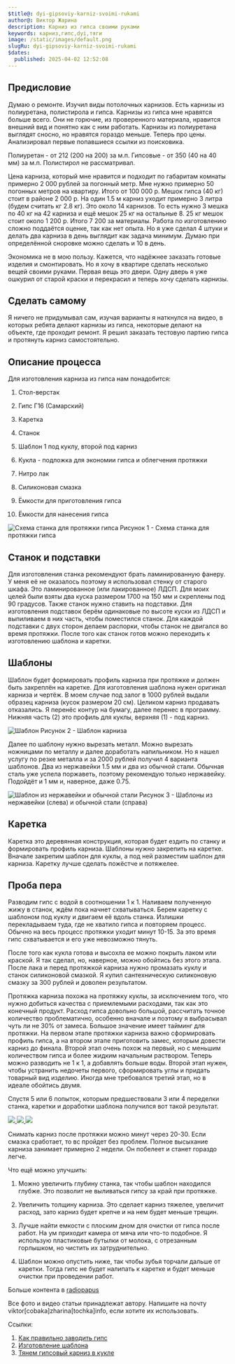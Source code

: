 ```yaml
---
$title@: dyi-gipsoviy-karniz-svoimi-rukami
author@: Виктор Жарина
description: Карниз из гипса своими руками
keywords: карниз,гипс,dyi,тяги
image: /static/images/default.png
slugRu: dyi-gipsoviy-karniz-svoimi-rukami
$dates:
  published: 2025-04-02 12:52:08
---
```

## Предисловие

Думаю о ремонте. Изучил виды потолочных карнизов. Есть карнизы из полиуретана, полистирола и гипса. Карнизы из гипса мне нравятся больше всего. Они не горючие, из проверенного материала, нравится внешний вид и понятно как с ним работать. Карнизы из полиуретана выглядят сносно, но нравятся гораздо меньше. Теперь про цены. Анализировал первые попавшиеся ссылки из поисковика.

Полиуретан - от 212 (200 на 200) за м.п.
Гипсовые - от 350 (40 на 40 мм) за м.п.
Полистирол не рассматривал.

Цена карниза, который мне нравится и подходит по габаритам комнаты примерно 2 000 рублей за погонный метр. Мне нужно примерно 50 погонных метров на квартиру. Итого от 100 000 р. Мешок гипса (40 кг) стоит в районе 2 000 р. На один 1.5 м карниз уходит примерно 3 литра (будем считать кг 2.8 кг). Это около 14 карнизов. То есть нужно 3 мешка по 40 кг на 42 карниза и ещё мешок 25 кг на остальные 8. 25 кг мешок стоит около 1 200 р. Итого 7 200 за материалы. Работа по изготовлению сложно поддаётся оценке, так как нет опыта. Но я уже сделал 4 штуки и делать два карниза в день выглядит как задача минимум. Думаю при определённой сноровке можно сделать и 10 в день.

Экономика не в мою пользу. Кажется, что надёжнее заказать готовые изделия и смонтировать. Но я хочу в квартире сделать несколько вещей своими руками. Первая вещь это двери. Одну дверь я уже ошкурил от старой краски и перекрасил и теперь хочу сделать карнизы.

## Сделать самому

Я ничего не придумывал сам, изучая варианты я наткнулся на видео, в которых ребята делают карнизы из гипса, некоторые делают на объекте, где проходит ремонт. Я решил заказать тестовую партию гипса и протянуть карниз самостоятельно.

## Описание процесса

Для изготовления карниза из гипса нам понадобится:

1) Стол-верстак

2) Гипс Г16 (Самарский)

3) Каретка

4) Станок

5) Шаблон 1 под куклу, второй под карниз

6) Кукла - подложка для экономии гипса и облегчения протяжки

7) Нитро лак

8) Силиконовая смазка

9) Ёмкости для приготовления гипса

10) Ёмкости для нанесения гипса

<img src="https://viktor.zharina.info/static/images/dyi-gips/gips_1.jpg" alt="Схема станка для протяжки гипса" />
Рисунок 1 - Схема станка для протяжки гипса

## Станок и подставки

Для изготовления станка рекомендуют брать ламинированную фанеру. У меня её не оказалось поэтому я использовал стенку от старого шкафа. Это ламинированное (или лакированное) ЛДСП. Для моих целей были взяты два куска размером 1700 на 150 мм и скреплены под 90 градусов. Также станок нужно ставить на подставки. Для  изготовления подставок берём одинаковые по высоте куски из ЛДСП и выпиливаем в них часть, чтобы поместился станок. Для каждой подставки с двух сторон делаем распорки, чтобы станок не двигался во время протяжки. После того как станок готов можно переходить
к изготовлению шаблона и каретки.

## Шаблоны

Шаблон будет формировать профиль карниза при протяжке и должен быть закреплён на каретке. Для изготовления шаблона нужен оригинал карниза и чертёж. В моем случае под залог в 1000 рублей выдали образец карниза (кусок размером 20 см). Целиком карниз продавать отказались. Я перенёс контур на бумагу, далее перенес в программу. Нижняя часть (2) это профиль для куклы, верхняя (1) - под карниз. 

<img src="https://viktor.zharina.info/static/images/dyi-gips/shablon_1.png" alt="Шаблон" />
Рисунок 2 - Шаблон карниза

Далее по шаблону нужно вырезать металл. Можно вырезать ножницами по металлу и далее доработать напильником. Но я нашел услугу по резке металла и за 2000 рублей получил 4 варианта шаблонов. Два из нержавейки 1.5 мм и два из обычной стали. Обычная сталь уже успела поржаветь, поэтому рекомендую только нержавейку. Подойдёт и 1 мм и, наверное, даже 0.75.

<img src="https://viktor.zharina.info/static/images/dyi-gips/shablon_2.jpg" alt="Шаблон из нержавейки и обычной стали" />
Рисунок 3 - Шаблоны из нержавейки (слева) и обычной стали (справа)

## Каретка

Каретка это деревянная конструкция, которая будет ездить по станку и формировать профиль карниза. Шаблоны нужно закрепить на каретке. Вначале закрепим шаблон для куклы, а под ней разместим шаблон для карниза. Каретку лучше сделать пожёстче и потяжелее.

## Проба пера

Разводим гипс с водой в соотношении 1 к 1. Наливаем полученную жижу в станок, ждём пока начнет схватываться. Берем каретку с шаблоном под куклу и двигаем её вдоль станка. Излишки перекладываем туда, где не хватило гипса и повторяем процесс. Обычно на весь процесс протяжки уходит минут 10-15. За это время гипс схватывается и его уже невозможно тянуть.

После того как кукла готова и высохла ее можно покрыть лаком или краской. Я так сделал, но, наверное, можно обойтись без этого этапа. После лака и перед протяжкой карниза нужно промазать куклу и станок силиконовой смазкой. Я купил сантехническую силиконовую смазку за 300 рублей и доволен результатом.

Протяжка карниза похожа на протяжку куклы, за исключением того, что нужно добиться качества с приемлемыми расходами, так как это конечный продукт. Расход гипса довольно большой, рассчитать точное количество проблематично, особенно вначале и поэтому я выбрасывал чуть ли не 30% от замеса. Большое значение имеет тайминг для протяжки. На первом этапе протяжки карниза важно сформировать профиль гипса, а на втором этапе приготовить замес, которым довести карниз до финала. Второй этап очень похож на первый, но с меньшим количеством гипса и более жидким начальным раствором. Теперь можно разводить не 1 к 1, а добавлять больше воды. Второй этап нужен, чтобы устранить недочеты первого, сформировать углы и придать товарный вид изделию. Иногда мне требовался третий этап, но в идеале обойтись двумя.

Спустя 5 или 6 попыток, которым предшествовали 3 или 4 переделки станка, каретки и доработки шаблона получился вот такой результат. 

<div id="lightgallery" class="lightgallery">
<a href="https://viktor.zharina.info/static/images/dyi-gips/result_1.jpg" data-responsive="https://viktor.zharina.info/static/images/dyi-gips/thumb/result_1.jpg 800, 
https://viktor.zharina.info/static/images/dyi-gips/result_1.jpg 1600">
  <img src="https://viktor.zharina.info/static/images/dyi-gips/thumb/result_1.jpg" />
</a>
<a href="https://viktor.zharina.info/static/images/dyi-gips/result_2.jpg" data-responsive="https://viktor.zharina.info/static/images/dyi-gips/thumb/result_2.jpg 800, 
https://viktor.zharina.info/static/images/dyi-gips/result_2.jpg 1600">
  <img src="https://viktor.zharina.info/static/images/dyi-gips/thumb/result_2.jpg" />
</a>
<a href="https://viktor.zharina.info/static/images/dyi-gips/result_3.jpg" data-responsive="https://viktor.zharina.info/static/images/dyi-gips/thumb/result_3.jpg 800, 
https://viktor.zharina.info/static/images/dyi-gips/result_3.jpg 1600">
  <img src="https://viktor.zharina.info/static/images/dyi-gips/thumb/result_3.jpg" />
</a>
</div>

Снимать карниз после протяжки можно минут через 20-30. Если смазка сработает, то вс пройдет без проблем. Полное высыхание карниза занимает примерно 2 недели. Он побелеет и станет гораздо легче.

Что ещё можно улучшить:
1) Можно увеличить глубину станка, так чтобы шаблон находился глубже. Это позволит не выливаться гипсу за край при протяжке.

2) Увеличить толщину карниза. Это сделает карниз тяжелее, увеличит расход, зато карниз будет крепче и на нем будет меньше трещин.

2) Лучше найти емкости с плоским дном для очистки от гипса после работ. На ум приходит камера от мяча или что-то подобное. Я использую пластиковые бутылки от молока, с отрезанным горлышком, но чистить их затруднительно.

3) Шаблон можно опустить ниже, так чтобы зубья торчали дальше от каретки. Тогда гипс не будет налипать к каретке и будет меньше очистки при проведении работ.

Больше контента в [radiopapus](https://t.me/radiopapus)

Все фото и видео статьи принадлежат автору. Напишите на почту viktor[cobaka]zharina[tochka]info, если хотите их использовать.

Ссылки:

1. [Как правильно заводить гипс](https://youtu.be/nlUWdJ8pTuU)
2. [Изготовление шаблона](https://youtu.be/ssCGTRWEANc)
2. [Тянем гипсовый карниз в кукле](https://youtu.be/jevY3emMMRg)